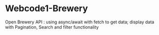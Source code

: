# Webcode1-Brewery
Open Brewery API : using async/await with fetch to get data; display data with Pagination, Search and filter functionality

